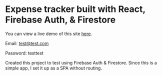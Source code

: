 # Expense tracker built with React, Firebase Auth, & Firestore

You can view a live demo of this site [here](https://expense-tracker-c9a19.web.app/).

Email: test@test.com

Password: testtest


Created this project to test using Firebase Auth & Firestore. Since this is a simple app, I set it up as a SPA without routing. 

